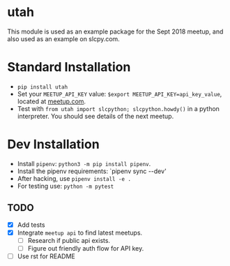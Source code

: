 # utah

This module is used as an example package for the Sept 2018 meetup,
and also used as an example on slcpy.com.

# Standard Installation

- `pip install utah`
- Set your `MEETUP_API_KEY` value: `$export MEETUP_API_KEY=api_key_value`, located at [meetup.com](https://secure.meetup.com/meetup_api/key/).
- Test with `from utah import slcpython; slcpython.howdy()` in a python interpreter. You should see details of the next meetup.

# Dev Installation

- Install `pipenv`: `python3 -m pip install pipenv`.
- Install the pipenv requirements: `pipenv sync --dev'
- After hacking, use `pipenv install -e .` 
- For testing use: `python -m pytest`


## TODO

- [x] Add tests
- [x] Integrate `meetup api` to find latest meetups.
  - [ ] Research if public api exists.
  - [ ] Figure out friendly auth flow for API key.
- [ ] Use rst for README
